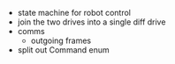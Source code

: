 - state machine for robot control
- join the two drives into a single diff drive
- comms
    - outgoing frames
- split out Command enum
